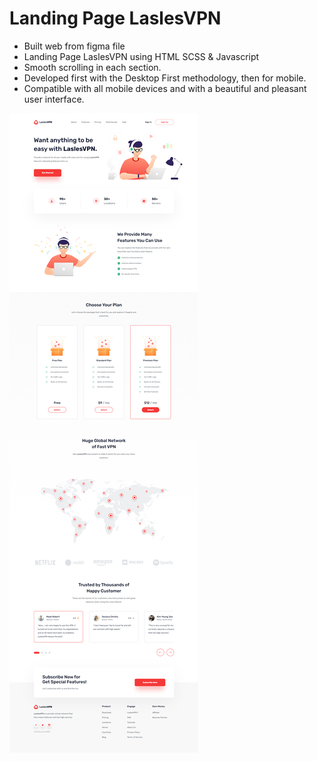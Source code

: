 # Landing Page LaslesVPN

- Built web from figma file
- Landing Page LaslesVPN using HTML SCSS & Javascript
- Smooth scrolling in each section.
- Developed first with the Desktop First methodology, then for mobile.
- Compatible with all mobile devices and with a beautiful and pleasant user interface.

![preview img](/preview.png)
